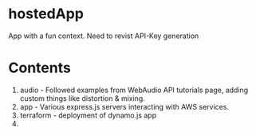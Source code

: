 # hostedApp
 App with a fun context. Need to revist API-Key generation


 # Contents
 1. audio - Followed examples from WebAudio API tutorials page, adding custom things like distortion & mixing.
 2. app - Various express.js servers interacting with AWS services.
 3. terraform - deployment of dynamo.js app
 4. 